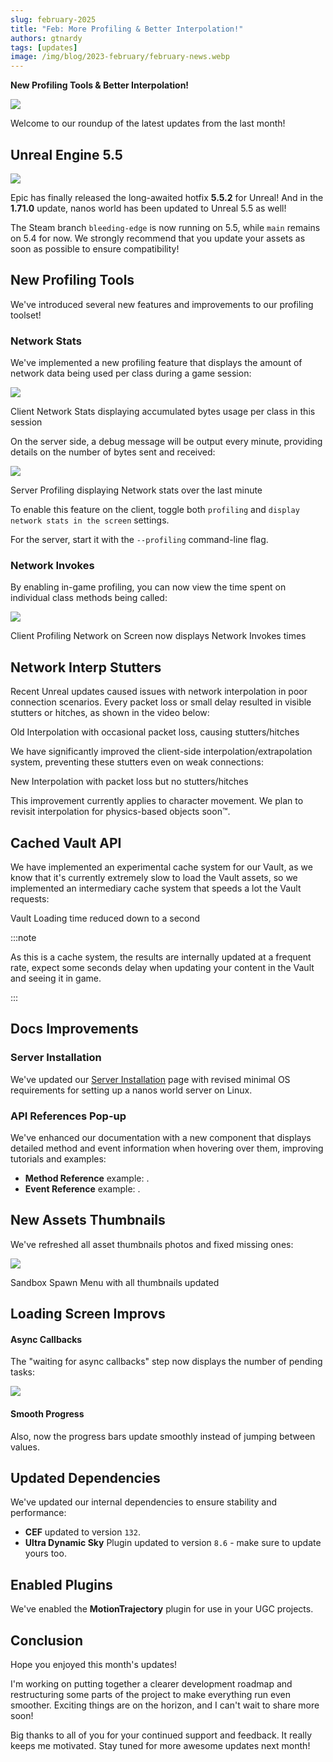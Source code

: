 ```yaml
---
slug: february-2025
title: "Feb: More Profiling & Better Interpolation!"
authors: gtnardy
tags: [updates]
image: /img/blog/2023-february/february-news.webp
---
```



**New Profiling Tools & Better Interpolation!**

![](/img/blog/2023-february/february-news.webp)

Welcome to our roundup of the latest updates from the last month!

<!--truncate-->


## Unreal Engine 5.5

![](/img/blog/2025-january/ue55.webp)

Epic has finally released the long-awaited hotfix **5.5.2** for Unreal! And in the **1.71.0** update, nanos world has been updated to Unreal 5.5 as well!

The Steam branch `bleeding-edge` is now running on 5.5, while `main` remains on 5.4 for now. We strongly recommend that you update your assets as soon as possible to ensure compatibility!


## New Profiling Tools

We've introduced several new features and improvements to our profiling toolset!


### Network Stats

We've implemented a new profiling feature that displays the amount of network data being used per class during a game session:

![](/img/blog/2025-february/entities-network-stats.webp)

<MediaLegend>Client Network Stats displaying accumulated bytes usage per class in this session</MediaLegend>

On the server side, a debug message will be output every minute, providing details on the number of bytes sent and received:

![](/img/blog/2025-february/network-stats.webp)

<MediaLegend>Server Profiling displaying Network stats over the last minute</MediaLegend>

To enable this feature on the client, toggle both `profiling` and `display network stats in the screen` settings.

For the server, start it with the `--profiling` command-line flag.


### Network Invokes

By enabling in-game profiling, you can now view the time spent on individual class methods being called:

![](/img/blog/2025-february/network-invoke-client.webp)

<MediaLegend>Client Profiling Network on Screen now displays Network Invokes times</MediaLegend>


## Network Interp Stutters

Recent Unreal updates caused issues with network interpolation in poor connection scenarios. Every packet loss or small delay resulted in visible stutters or hitches, as shown in the video below:

<VideoExternal path="/blog/2025-february/interp-before.webm" />

<MediaLegend>Old Interpolation with occasional packet loss, causing stutters/hitches</MediaLegend>

We have significantly improved the client-side interpolation/extrapolation system, preventing these stutters even on weak connections:

<VideoExternal path="/blog/2025-february/interp-after.webm" />

<MediaLegend>New Interpolation with packet loss but no stutters/hitches</MediaLegend>

This improvement currently applies to character movement. We plan to revisit interpolation for physics-based objects soon™.


## Cached Vault API

We have implemented an experimental cache system for our Vault, as we know that it's currently extremely slow to load the Vault assets, so we implemented an intermediary cache system that speeds a lot the Vault requests:

<VideoExternal path="/blog/2025-february/vault-api.webm" />

<MediaLegend>Vault Loading time reduced down to a second</MediaLegend>

:::note

As this is a cache system, the results are internally updated at a frequent rate, expect some seconds delay when updating your content in the Vault and seeing it in game.

:::


## Docs Improvements

### Server Installation

We've updated our [Server Installation](/docs/next/core-concepts/server-manual/server-installation) page with revised minimal OS requirements for setting up a nanos world server on Linux.


### API References Pop-up

We've enhanced our documentation with a new component that displays detailed method and event information when hovering over them, improving tutorials and examples:

- **Method Reference** example: <MethodReference type="Class" class_name="Actor" method="SetLocation" is_base show_class_name />.
- **Event Reference** example: <EventReference type="Class" class_name="Entity" event="Destroy" is_base />.


## New Assets Thumbnails

We've refreshed all asset thumbnails photos and fixed missing ones:

![](/img/blog/2025-february/new-thumbnails.webp)

<MediaLegend>Sandbox Spawn Menu with all thumbnails updated</MediaLegend>


## Loading Screen Improvs

#### Async Callbacks

The "waiting for async callbacks" step now displays the number of pending tasks:

![](/img/blog/2025-february/loading-screen-amount.webp)


#### Smooth Progress

Also, now the progress bars update smoothly instead of jumping between values.


## Updated Dependencies

We've updated our internal dependencies to ensure stability and performance:

- **CEF** updated to version `132`.
- **Ultra Dynamic Sky** Plugin updated to version `8.6` - make sure to update yours too.


## Enabled Plugins

We've enabled the **MotionTrajectory** plugin for use in your UGC projects.


## Conclusion

Hope you enjoyed this month's updates!

I'm working on putting together a clearer development roadmap and restructuring some parts of the project to make everything run even smoother. Exciting things are on the horizon, and I can't wait to share more soon!

Big thanks to all of you for your continued support and feedback. It really keeps me motivated. Stay tuned for more awesome updates next month!
